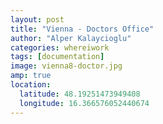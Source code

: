```yaml
---
layout: post
title: "Vienna - Doctors Office"
author: "Alper Kalaycioglu"
categories: whereiwork
tags: [documentation]
image: vienna8-doctor.jpg
amp: true
location:
  latitude: 48.19251473949408
  longitude: 16.366576052440674
---
```

